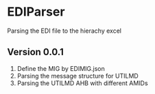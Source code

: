 # EDIParser

Parsing the EDI file to the hierachy excel

## Version 0.0.1

1. Define the MIG by EDIMIG.json
2. Parsing the message structure for UTILMD
3. Parsing the UTILMD AHB with different AMIDs

